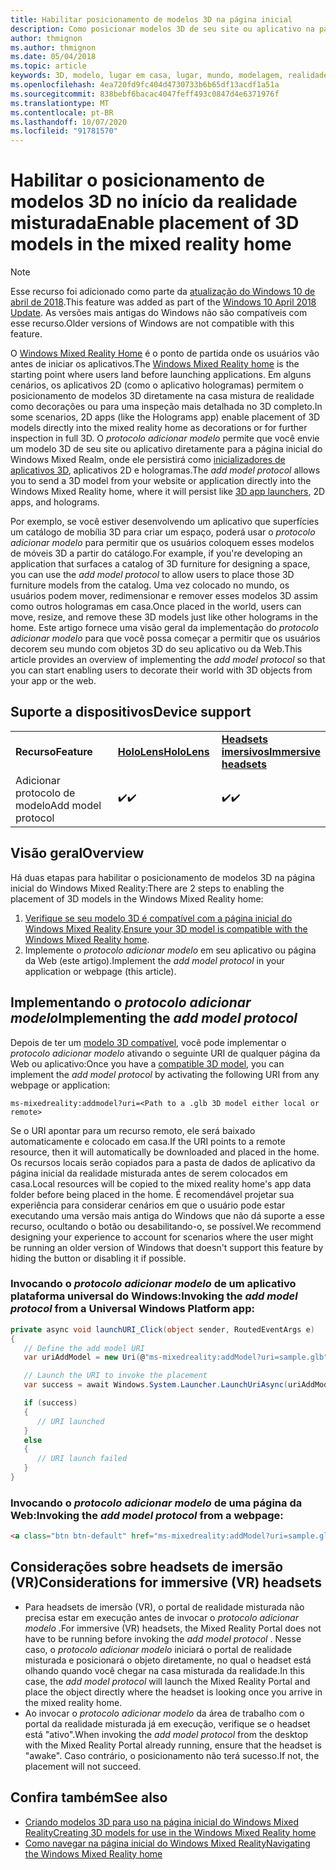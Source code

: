```yaml
---
title: Habilitar posicionamento de modelos 3D na página inicial
description: Como posicionar modelos 3D de seu site ou aplicativo na página inicial do Windows Mixed Reality
author: thmignon
ms.author: thmignon
ms.date: 05/04/2018
ms.topic: article
keywords: 3D, modelo, lugar em casa, lugar, mundo, modelagem, realidade misturada, página inicial, Web, aplicativo
ms.openlocfilehash: 4ea720fd9fc404d4730733b6b65df13acdf1a51a
ms.sourcegitcommit: 838bebf6bacac4047feff493c0847d4e6371976f
ms.translationtype: MT
ms.contentlocale: pt-BR
ms.lasthandoff: 10/07/2020
ms.locfileid: "91781570"
---
```

# <a name="enable-placement-of-3d-models-in-the-mixed-reality-home"></a><span data-ttu-id="20160-104">Habilitar o posicionamento de modelos 3D no início da realidade misturada</span><span class="sxs-lookup"><span data-stu-id="20160-104">Enable placement of 3D models in the mixed reality home</span></span>

> [!NOTE]
> <span data-ttu-id="20160-105">Esse recurso foi adicionado como parte da [atualização do Windows 10 de abril de 2018](https://docs.microsoft.com/windows/mixed-reality/enthusiast-guide/release-notes-april-2018).</span><span class="sxs-lookup"><span data-stu-id="20160-105">This feature was added as part of the [Windows 10 April 2018 Update](https://docs.microsoft.com/windows/mixed-reality/enthusiast-guide/release-notes-april-2018).</span></span> <span data-ttu-id="20160-106">As versões mais antigas do Windows não são compatíveis com esse recurso.</span><span class="sxs-lookup"><span data-stu-id="20160-106">Older versions of Windows are not compatible with this feature.</span></span>

<span data-ttu-id="20160-107">O [Windows Mixed Reality Home](../discover/navigating-the-windows-mixed-reality-home.md) é o ponto de partida onde os usuários vão antes de iniciar os aplicativos.</span><span class="sxs-lookup"><span data-stu-id="20160-107">The [Windows Mixed Reality home](../discover/navigating-the-windows-mixed-reality-home.md) is the starting point where users land before launching applications.</span></span> <span data-ttu-id="20160-108">Em alguns cenários, os aplicativos 2D (como o aplicativo hologramas) permitem o posicionamento de modelos 3D diretamente na casa mistura de realidade como decorações ou para uma inspeção mais detalhada no 3D completo.</span><span class="sxs-lookup"><span data-stu-id="20160-108">In some scenarios, 2D apps (like the Holograms app) enable placement of 3D models directly into the mixed reality home as decorations or for further inspection in full 3D.</span></span> <span data-ttu-id="20160-109">O *protocolo adicionar modelo* permite que você envie um modelo 3D de seu site ou aplicativo diretamente para a página inicial do Windows Mixed Realm, onde ele persistirá como [inicializadores de aplicativos 3D](3d-app-launcher-design-guidance.md), aplicativos 2D e hologramas.</span><span class="sxs-lookup"><span data-stu-id="20160-109">The *add model protocol* allows you to send a 3D model from your website or application directly into the Windows Mixed Reality home, where it will persist like [3D app launchers](3d-app-launcher-design-guidance.md), 2D apps, and holograms.</span></span> 

<span data-ttu-id="20160-110">Por exemplo, se você estiver desenvolvendo um aplicativo que superfícies um catálogo de mobília 3D para criar um espaço, poderá usar o *protocolo adicionar modelo* para permitir que os usuários coloquem esses modelos de móveis 3D a partir do catálogo.</span><span class="sxs-lookup"><span data-stu-id="20160-110">For example, if you're developing an application that surfaces a catalog of 3D furniture for designing a space, you can use the *add model protocol* to allow users to place those 3D furniture models from the catalog.</span></span> <span data-ttu-id="20160-111">Uma vez colocado no mundo, os usuários podem mover, redimensionar e remover esses modelos 3D assim como outros hologramas em casa.</span><span class="sxs-lookup"><span data-stu-id="20160-111">Once placed in the world, users can move, resize, and remove these 3D models just like other holograms in the home.</span></span> <span data-ttu-id="20160-112">Este artigo fornece uma visão geral da implementação do *protocolo adicionar modelo* para que você possa começar a permitir que os usuários decorem seu mundo com objetos 3D do seu aplicativo ou da Web.</span><span class="sxs-lookup"><span data-stu-id="20160-112">This article provides an overview of implementing the *add model protocol* so that you can start enabling users to decorate their world with 3D objects from your app or the web.</span></span>

## <a name="device-support"></a><span data-ttu-id="20160-113">Suporte a dispositivos</span><span class="sxs-lookup"><span data-stu-id="20160-113">Device support</span></span>

<table>
    <colgroup>
    <col width="33%" />
    <col width="33%" />
    <col width="33%" />
    </colgroup>
    <tr>
        <td><span data-ttu-id="20160-114"><strong>Recurso</strong></span><span class="sxs-lookup"><span data-stu-id="20160-114"><strong>Feature</strong></span></span></td>
        <td><span data-ttu-id="20160-115"><a href="../hololens-hardware-details.md"><strong>HoloLens</strong></a></span><span class="sxs-lookup"><span data-stu-id="20160-115"><a href="../hololens-hardware-details.md"><strong>HoloLens</strong></a></span></span></td>
        <td><span data-ttu-id="20160-116"><a href="../discover/immersive-headset-hardware-details.md"><strong>Headsets imersivos</strong></a></span><span class="sxs-lookup"><span data-stu-id="20160-116"><a href="../discover/immersive-headset-hardware-details.md"><strong>Immersive headsets</strong></a></span></span></td>
    </tr>
     <tr>
        <td><span data-ttu-id="20160-117">Adicionar protocolo de modelo</span><span class="sxs-lookup"><span data-stu-id="20160-117">Add model protocol</span></span></td>
        <td><span data-ttu-id="20160-118">✔️</span><span class="sxs-lookup"><span data-stu-id="20160-118">✔️</span></span></td>
        <td><span data-ttu-id="20160-119">✔️</span><span class="sxs-lookup"><span data-stu-id="20160-119">✔️</span></span></td>
    </tr>
</table>

## <a name="overview"></a><span data-ttu-id="20160-120">Visão geral</span><span class="sxs-lookup"><span data-stu-id="20160-120">Overview</span></span>

<span data-ttu-id="20160-121">Há duas etapas para habilitar o posicionamento de modelos 3D na página inicial do Windows Mixed Reality:</span><span class="sxs-lookup"><span data-stu-id="20160-121">There are 2 steps to enabling the placement of 3D models in the Windows Mixed Reality home:</span></span>
1. <span data-ttu-id="20160-122">[Verifique se seu modelo 3D é compatível com a página inicial do Windows Mixed Reality](creating-3d-models-for-use-in-the-windows-mixed-reality-home.md).</span><span class="sxs-lookup"><span data-stu-id="20160-122">[Ensure your 3D model is compatible with the Windows Mixed Reality home](creating-3d-models-for-use-in-the-windows-mixed-reality-home.md).</span></span>
2. <span data-ttu-id="20160-123">Implemente o *protocolo adicionar modelo* em seu aplicativo ou página da Web (este artigo).</span><span class="sxs-lookup"><span data-stu-id="20160-123">Implement the *add model protocol* in your application or webpage (this article).</span></span>

## <a name="implementing-the-add-model-protocol"></a><span data-ttu-id="20160-124">Implementando o *protocolo adicionar modelo*</span><span class="sxs-lookup"><span data-stu-id="20160-124">Implementing the *add model protocol*</span></span>

<span data-ttu-id="20160-125">Depois de ter um [modelo 3D compatível](creating-3d-models-for-use-in-the-windows-mixed-reality-home.md), você pode implementar o *protocolo adicionar modelo* ativando o seguinte URI de qualquer página da Web ou aplicativo:</span><span class="sxs-lookup"><span data-stu-id="20160-125">Once you have a [compatible 3D model](creating-3d-models-for-use-in-the-windows-mixed-reality-home.md), you can implement the *add model protocol* by activating the following URI from any webpage or application:</span></span>

```
ms-mixedreality:addmodel?uri=<Path to a .glb 3D model either local or remote>
```

<span data-ttu-id="20160-126">Se o URI apontar para um recurso remoto, ele será baixado automaticamente e colocado em casa.</span><span class="sxs-lookup"><span data-stu-id="20160-126">If the URI points to a remote resource, then it will automatically be downloaded and placed in the home.</span></span> <span data-ttu-id="20160-127">Os recursos locais serão copiados para a pasta de dados de aplicativo da página inicial da realidade misturada antes de serem colocados em casa.</span><span class="sxs-lookup"><span data-stu-id="20160-127">Local resources will be copied to the mixed reality home's app data folder before being placed in the home.</span></span> <span data-ttu-id="20160-128">É recomendável projetar sua experiência para considerar cenários em que o usuário pode estar executando uma versão mais antiga do Windows que não dá suporte a esse recurso, ocultando o botão ou desabilitando-o, se possível.</span><span class="sxs-lookup"><span data-stu-id="20160-128">We recommend designing your experience to account for scenarios where the user might be running an older version of Windows that doesn't support this feature by hiding the button or disabling it if possible.</span></span> 

### <a name="invoking-the-add-model-protocol-from-a-universal-windows-platform-app"></a><span data-ttu-id="20160-129">Invocando o *protocolo adicionar modelo* de um aplicativo plataforma universal do Windows:</span><span class="sxs-lookup"><span data-stu-id="20160-129">Invoking the *add model protocol* from a Universal Windows Platform app:</span></span>

```C#
private async void launchURI_Click(object sender, RoutedEventArgs e)
{
   // Define the add model URI
   var uriAddModel = new Uri(@"ms-mixedreality:addModel?uri=sample.glb");

   // Launch the URI to invoke the placement
   var success = await Windows.System.Launcher.LaunchUriAsync(uriAddModel);

   if (success)
   {
      // URI launched
   }
   else
   {
      // URI launch failed
   }
}
```

### <a name="invoking-the-add-model-protocol-from-a-webpage"></a><span data-ttu-id="20160-130">Invocando o *protocolo adicionar modelo* de uma página da Web:</span><span class="sxs-lookup"><span data-stu-id="20160-130">Invoking the *add model protocol* from a webpage:</span></span>

```html
<a class="btn btn-default" href="ms-mixedreality:addModel?uri=sample.glb"> Place 3D Model </a>
```

## <a name="considerations-for-immersive-vr-headsets"></a><span data-ttu-id="20160-131">Considerações sobre headsets de imersão (VR)</span><span class="sxs-lookup"><span data-stu-id="20160-131">Considerations for immersive (VR) headsets</span></span>

* <span data-ttu-id="20160-132">Para headsets de imersão (VR), o portal de realidade misturada não precisa estar em execução antes de invocar o *protocolo adicionar modelo* .</span><span class="sxs-lookup"><span data-stu-id="20160-132">For immersive (VR) headsets, the Mixed Reality Portal does not have to be running before invoking the *add model protocol* .</span></span> <span data-ttu-id="20160-133">Nesse caso, o *protocolo adicionar modelo* iniciará o portal de realidade misturada e posicionará o objeto diretamente, no qual o headset está olhando quando você chegar na casa misturada da realidade.</span><span class="sxs-lookup"><span data-stu-id="20160-133">In this case, the *add model protocol* will launch the Mixed Reality Portal and place the object directly where the headset is looking once you arrive in the mixed reality home.</span></span> 
* <span data-ttu-id="20160-134">Ao invocar o *protocolo adicionar modelo* da área de trabalho com o portal da realidade misturada já em execução, verifique se o headset está "ativo".</span><span class="sxs-lookup"><span data-stu-id="20160-134">When invoking the *add model protocol* from the desktop with the Mixed Reality Portal already running, ensure that the headset is "awake".</span></span> <span data-ttu-id="20160-135">Caso contrário, o posicionamento não terá sucesso.</span><span class="sxs-lookup"><span data-stu-id="20160-135">If not, the placement will not succeed.</span></span> 

## <a name="see-also"></a><span data-ttu-id="20160-136">Confira também</span><span class="sxs-lookup"><span data-stu-id="20160-136">See also</span></span>

* [<span data-ttu-id="20160-137">Criando modelos 3D para uso na página inicial do Windows Mixed Reality</span><span class="sxs-lookup"><span data-stu-id="20160-137">Creating 3D models for use in the Windows Mixed Reality home</span></span>](creating-3d-models-for-use-in-the-windows-mixed-reality-home.md)
* [<span data-ttu-id="20160-138">Como navegar na página inicial do Windows Mixed Reality</span><span class="sxs-lookup"><span data-stu-id="20160-138">Navigating the Windows Mixed Reality home</span></span>](../discover/navigating-the-windows-mixed-reality-home.md)
